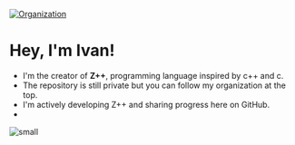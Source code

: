 [![Organization](https://img.shields.io/badge/Organization-zpp--lang-blue?style=for-the-badge&logo=github)](https://github.com/zpp-lang)
# Hey, I'm Ivan!

- I'm the creator of **Z++**, programming language inspired by c++ and c.
- The repository is still private but you can follow my organization at the top.
- I'm actively developing Z++ and sharing progress here on GitHub.
- 
![small](https://github.com/user-attachments/assets/87cc8a22-da73-4e91-8b83-a04cbe2aa6fc)
